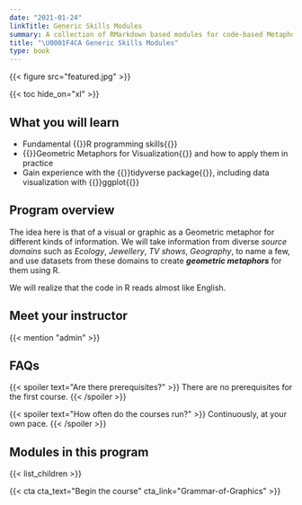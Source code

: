 ```yaml
---
date: "2021-01-24"
linkTitle: Generic Skills Modules
summary: A collection of RMarkdown based modules for code-based Metaphors
title: "\U0001F4CA Generic Skills Modules"
type: book
---
```


{{< figure src="featured.jpg" >}}

{{< toc hide_on="xl" >}}

## What you will learn

- Fundamental {{<hl>}}R programming skills{{</hl>}}
- {{<hl>}}Geometric Metaphors for Visualization{{</hl>}} and how to apply them in practice
- Gain experience with the {{<hl>}}tidyverse package{{</hl>}}, including data visualization with {{<hl>}}ggplot{{</hl>}}

## Program overview

The idea here is that of a visual or graphic as a Geometric metaphor for different kinds of information. We will take information from diverse *source domains* such as *Ecology*, *Jewellery*, *TV shows*, *Geography*, to name a few, and use datasets from these domains to create ***geometric metaphors*** for them using R.

We will realize that the code in R reads almost like English. 


## Meet your instructor

{{< mention "admin" >}}

## FAQs

{{< spoiler text="Are there prerequisites?" >}}
There are no prerequisites for the first course.
{{< /spoiler >}}

{{< spoiler text="How often do the courses run?" >}}
Continuously, at your own pace.
{{< /spoiler >}}

## Modules in this program

{{< list_children >}}


{{< cta cta_text="Begin the course" cta_link="Grammar-of-Graphics" >}}
